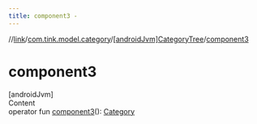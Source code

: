 ```yaml
---
title: component3 -
---
```

//[link](../../index.md)/[com.tink.model.category](../index.md)/[[androidJvm]CategoryTree](index.md)/[component3](component3.md)



# component3  
[androidJvm]  
Content  
operator fun [component3](component3.md)(): [Category](../[android-jvm]-category/index.md)  



